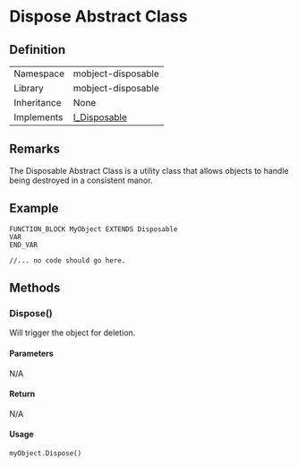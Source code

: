 # Dispose Abstract Class

## Definition

|             |                                 |
| ----------- | ------------------------------- |
| Namespace   | mobject-disposable              |
| Library     | mobject-disposable              |
| Inheritance | None                            |
| Implements  | [I_Disposable](i-disposable.md) |

## Remarks

The Disposable Abstract Class is a utility class that allows objects to handle being destroyed in a consistent manor.

## Example

```declaration
FUNCTION_BLOCK MyObject EXTENDS Disposable
VAR
END_VAR
```

```body
//... no code should go here.
```

## Methods

### Dispose()

Will trigger the object for deletion.

#### Parameters

N/A

#### Return

N/A

#### Usage

```example
myObject.Dispose()
```
